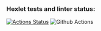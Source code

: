 ### Hexlet tests and linter status:
[![Actions Status](https://github.com/sergeynagorny/frontend-project-lvl2/workflows/hexlet-check/badge.svg)](https://github.com/sergeynagorny/frontend-project-lvl2/actions)
![Github Actions](https://github.com/sergeynagorny/frontend-project-lvl2/actions/workflows/github-actions.yml/badge.svg)
